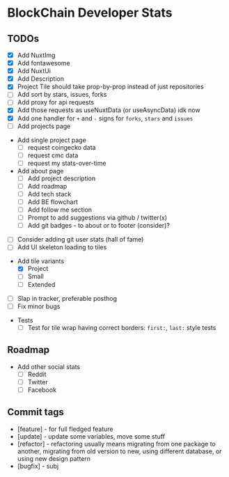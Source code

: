 # BlockChain Developer Stats

## TODOs

* [x] Add NuxtImg
* [x] Add fontawesome
* [x] Add NuxtUi
* [x] Add Description
* [x] Project Tile should take prop-by-prop instead of just repositories
* [ ] Add sort by stars, issues, forks
* [ ] Add proxy for api requests
* [x] Add those requests as useNuxtData (or useAsyncData) idk now
* [x] Add one handler for `+` and `-` signs for `forks`, `stars` and `issues`
* [ ] Add projects page
* Add single project page
  * [ ] request coingecko data
  * [ ] request cmc data
  * [ ] request my stats-over-time
* Add about page
  * [ ] Add project description
  * [ ] Add roadmap
  * [ ] Add tech stack
  * [ ] Add BE flowchart
  * [ ] Add follow me section
  * [ ] Prompt to add suggestions via github / twitter(x)
  * [ ] Add git badges - to about or to footer (consider)?
* [ ] Consider adding git user stats (hall of fame)
* [ ] Add UI skeleton loading to tiles
* Add tile variants
  * [x] Project
  * [ ] Small
  * [ ] Extended
* [ ] Slap in tracker, preferable posthog
* [ ] Fix minor bugs
* Tests
  * [ ] Test for tile wrap having correct borders: `first:`, `last:` style tests

## Roadmap

* Add other social stats
  * [ ] Reddit
  * [ ] Twitter
  * [ ] Facebook

## Commit tags

* [feature] - for full fledged feature
* [update] - update some variables, move some stuff
* [refactor] - refactoring usually means migrating from one package to another, migrating from old version to new, using different database, or using new design pattern
* [bugfix] - subj
